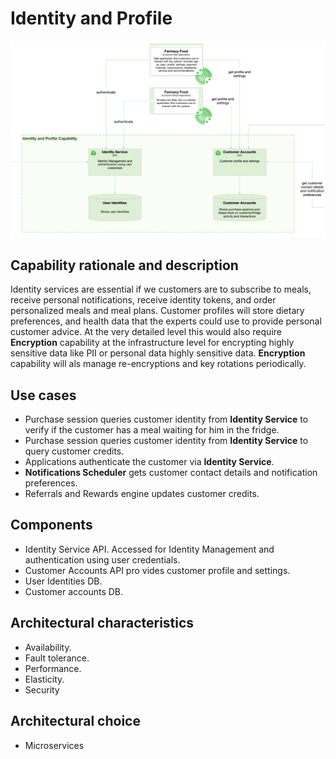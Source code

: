 # Identity and Profile

![image](../Images/Identity.PNG) 

## Capability rationale and description

Identity services are essential if we customers are to subscribe to meals, receive personal notifications, receive identity tokens, and order personalized meals and meal plans. Customer profiles will store dietary preferences, and health data that the experts could use to provide personal customer advice. At the very detailed level this would also require __Encryption__ capability at the infrastructure level for encrypting highly sensitive data like PII or personal data highly sensitive data. __Encryption__ capability will als manage re-encryptions and key rotations periodically.

## Use cases

* Purchase session queries customer identity from __Identity Service__ to verify if the customer has a meal waiting for him in the fridge.
* Purchase session queries customer identity from __Identity Service__ to query customer credits.
* Applications authenticate the customer via __Identity Service__.
* __Notifications Scheduler__ gets customer contact details and notification preferences.
* Referrals and Rewards engine updates customer credits.


## Components

* Identity Service API. Accessed for Identity Management and authentication using user credentials.
* Customer Accounts API pro vides customer profile and settings.
* User Identities DB.
* Customer accounts DB.

## Architectural characteristics

* Availability.
* Fault tolerance.
* Performance.
* Elasticity.
* Security

## Architectural choice

* Microservices
